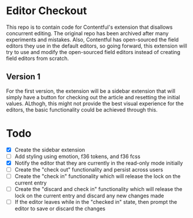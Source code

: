 # Editor Checkout

This repo is to contain code for Contentful's extension that disallows concurrent editing. The original repo has been archived after many experiments and mistakes. Also, Contentful has open-sourced the field editors they use in the default editors, so going forward, this extension will try to use and modify the open-sourced field editors instead of creating field editors from scratch.

## Version 1
For the first version, the extension will be a sidebar extension that will simply have a button for checking out the article and resetting the initial values. ALthogh, this might not provide the best visual experience for the editors, the basic functionality could be achieved through this. 

# Todo
 - [x] Create the sidebar extension
 - [ ] Add styling using emotion, f36 tokens, and f36 fcss 
 - [x] Notify the editor that they are currently in the read-only mode initially
 - [ ] Create the "check out" functionality and persist across users
 - [ ] Create the "check in" functionality which will release the lock on the current entry
 - [ ] Create the "discard and check in" functionality which will release the lock on the current entry and discard any new changes made
 - [ ] If the editor leaves while in the "checked in" state, then prompt the editor to save or discard the changes
